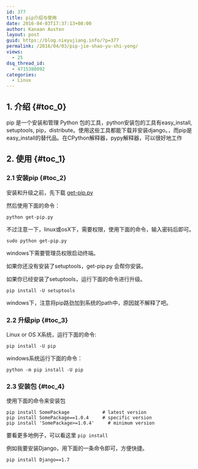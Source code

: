 ```yaml
---
id: 377
title: pip介绍与使用
date: 2016-04-03T17:37:13+08:00
author: Kanaan Austen
layout: post
guid: https://blog.nieyujiang.info/?p=377
permalink: /2016/04/03/pip-jie-shao-yu-shi-yong/
views:
  - 25
dsq_thread_id:
  - 4715388092
categories:
  - Linux
---
```

<!--wp-compress-html-->

<!--wp-compress-html no compression-->

## 1. 介绍 {#toc_0}

pip 是一个安装和管理 Python 包的工具，python安装包的工具有easy\_install, setuptools, pip，distribute。使用这些工具都能下载并安装django。，而pip是easy\_install的替代品。在CPython解释器，pypy解释器，可以很好地工作

## 2. 使用 {#toc_1}

### 2.1 安装pip {#toc_2}

安装和升级之前，先下载 [get-pip.py](https://bootstrap.pypa.io/get-pip.py)
  
然后使用下面的命令：

<pre class="prettyprint" ><code>python get-pip.py
</code></pre>

不过注意一下，linux或osX下，需要权限，使用下面的命令，输入密码后即可。

<pre class="prettyprint" ><code>sudo python get-pip.py 
</code></pre>

windows下需要管理员权限启动终端。
  
如果你还没有安装了setuptools，get-pip.py 会帮你安装。
  
如果你已经安装了setuptools，运行下面的命令进行升级。

<pre class="prettyprint" ><code>pip install -U setuptools
</code></pre>

windows下，注意将pip路劲加到系统的path中，原因就不解释了吧。

### 2.2 升级pip {#toc_3}

Linux or OS X系统，运行下面的命令:

<pre class="prettyprint" ><code>pip install -U pip
</code></pre>

windows系统运行下面的命令：

<pre class="prettyprint" ><code>python -m pip install -U pip
</code></pre>

### 2.3 安装包 {#toc_4}

使用下面的命令来安装包

<pre class="prettyprint" ><code>pip install SomePackage            # latest version
pip install SomePackage==1.0.4     # specific version
pip install &#39;SomePackage&gt;=1.0.4&#39;     # minimum version
</code></pre>

要看更多地例子，可以看这里 `pip install`

例如我要安装Django，用下面的一条命令即可，方便快捷。

<pre class="prettyprint" ><code>pip install Django==1.7
</code></pre>

<!--wp-compress-html no compression-->

<!--wp-compress-html-->